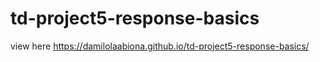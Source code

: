 # td-project5-response-basics
view here https://damilolaabiona.github.io/td-project5-response-basics/
